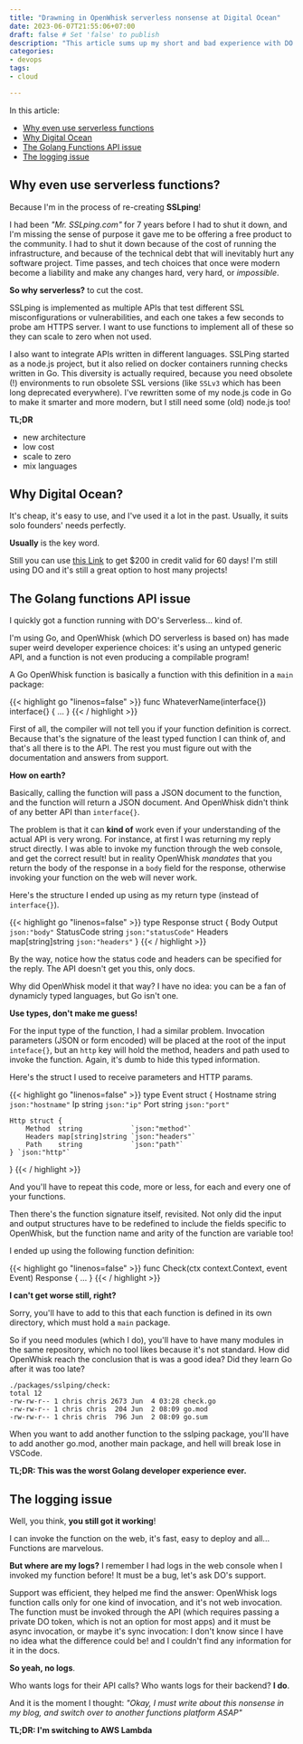 ```yaml
---
title: "Drawning in OpenWhisk serverless nonsense at Digital Ocean"
date: 2023-06-07T21:55:06+07:00
draft: false # Set 'false' to publish
description: "This article sums up my short and bad experience with DO's serverless functions"
categories:
- devops
tags:
- cloud

---
```


In this article:

- [Why even use serverless functions](#why-even-use-serverless-functions)
- [Why Digital Ocean](#why-digital-ocean)
- [The Golang Functions API issue](#the-golang-functions-api-issue)
- [The logging issue](#the-logging-issue)


## Why even use serverless functions?

Because I'm in the process of re-creating __SSLping__! 

I had been _"Mr. SSLping.com"_ for 7 years before I had to shut it down, and I'm missing the sense of purpose it gave me to be offering a free product to the community. I had to shut it down because of the cost of running the infrastructure, and because of the technical debt that will inevitably hurt any software project. Time passes, and tech choices that once were modern become a liability and make any changes hard, very hard, or _impossible_.

__So why serverless?__ to cut the cost.

SSLping is implemented as multiple APIs that test different SSL misconfigurations or vulnerabilities, and each one takes a few seconds to probe am HTTPS server. I want to use functions to implement all of these so they can scale to zero when not used.

I also want to integrate APIs written in different languages. SSLPing started as a node.js project, but it also relied on docker containers running checks written in Go. This diversity is actually required, because you need obsolete (!) environments to run obsolete SSL versions (like `SSLv3` which has been long deprecated everywhere). I've rewritten some of my node.js code in Go to make it smarter and more modern, but I still need some (old) node.js too! 

__TL;DR__

- new architecture
- low cost
- scale to zero
- mix languages

## Why Digital Ocean?

It's cheap, it's easy to use, and I've used it a lot in the past. Usually, it suits solo founders' needs perfectly.

__Usually__ is the key word.

Still you can use [this Link](https://m.do.co/c/813f527beae9) to get $200 in credit valid for 60 days! I'm still using DO and it's still a great option to host many projects!

## The Golang functions API issue

I quickly got a function running with DO's Serverless... kind of.

I'm using Go, and OpenWhisk (which DO serverless is based on) has made super weird developer experience choices: it's using an untyped generic API, and a function is not even producing a compilable program!

A Go OpenWhisk function is basically a function with this definition in a `main` package:

{{< highlight go "linenos=false" >}}
func WhateverName(interface{}) interface{} {
	...
}
{{< / highlight >}}

First of all, the compiler will not tell you if your function definition is correct. Because that's the signature of the least typed function I can think of, and that's all there is to the API. The rest you must figure out with the documentation and answers from support.

__How on earth?__

Basically, calling the function will pass a JSON document to the function, and the function will return a JSON document. And OpenWhisk didn't think of any better API than `interface{}`.

The problem is that it can __kind of__ work even if your understanding of the actual API is very wrong. For instance, at first I was returning my reply struct directly. I was able to invoke my function through the web console, and get the correct result! but in reality OpenWhisk _mandates_ that you return the body of the response in a `body` field for the response, otherwise invoking your function on the web will never work.

Here's the structure I ended up using as my return type (instead of `interface{}`).

{{< highlight go "linenos=false" >}}
type Response struct {
	Body       Output            `json:"body"`
	StatusCode string            `json:"statusCode"`
	Headers    map[string]string `json:"headers"`
}
{{< / highlight >}}

By the way, notice how the status code and headers can be specified for the reply. The API doesn't get you this, only docs.

Why did OpenWhisk model it that way? I have no idea: you can be a fan of dynamicly typed languages, but Go isn't one. 

__Use types, don't make me guess!__

For the input type of the function, I had a similar problem. Invocation parameters (JSON or form encoded) will be placed at the root of the input `inteface{}`, but an `http` key will hold the method, headers and path used to invoke the function. Again, it's dumb to hide this typed information.

Here's the struct I used to receive parameters and HTTP params.

{{< highlight go "linenos=false" >}}
type Event struct {
	Hostname string `json:"hostname"`
	Ip       string `json:"ip"`
	Port     string `json:"port"`

	Http struct {
		Method  string            `json:"method"`
		Headers map[string]string `json:"headers"`
		Path    string            `json:"path"`
	} `json:"http"`
}
{{< / highlight >}}

And you'll have to repeat this code, more or less, for each and every one of your functions.

Then there's the function signature itself, revisited. Not only did the input and output structures have to be redefined to include the fields specific to OpenWhisk, but the function name and arity of the function are variable too!

I ended up using the following function definition: 

{{< highlight go "linenos=false" >}}
func Check(ctx context.Context, event Event) Response {
	...
}
{{< / highlight >}}

__I can't get worse still, right?__

Sorry, you'll have to add to this that each function is defined in its own directory, which must hold a `main` package. 

So if you need modules (which I do), you'll have to have many modules in the same repository, which no tool likes because it's not standard. How did OpenWhisk reach the conclusion that is was a good idea? Did they learn Go after it was too late?

```
./packages/sslping/check:
total 12
-rw-rw-r-- 1 chris chris 2673 Jun  4 03:28 check.go
-rw-rw-r-- 1 chris chris  204 Jun  2 08:09 go.mod
-rw-rw-r-- 1 chris chris  796 Jun  2 08:09 go.sum
```

When you want to add another function to the sslping package, you'll have to add another go.mod, another main package, and hell will break lose in VSCode.

__TL;DR: This was the worst Golang developer experience ever.__

## The logging issue

Well, you think, __you still got it working__! 

I can invoke the function on the web, it's fast, easy to deploy and all... Functions are marvelous.

__But where are my logs?__ I remember I had logs in the web console when I invoked my function before!
It must be a bug, let's ask DO's support.

Support was efficient, they helped me find the answer: OpenWhisk logs function calls only for one kind of invocation, and it's not web invocation. The function must be invoked through the API (which requires passing a private DO token, which is not an option for most apps) and it must be async invocation, or maybe it's sync invocation: I don't know since I have no idea what the difference could be! and I couldn't find any information for it in the docs.

__So yeah, no logs__.

Who wants logs for their API calls? Who wants logs for their backend? __I do__.

And it is the moment I thought: _"Okay, I must write about this nonsense in my blog, and switch over to another functions platform ASAP"_

__TL;DR: I'm switching to AWS Lambda__
